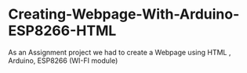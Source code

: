 # Creating-Webpage-With-Arduino-ESP8266-HTML
As an Assignment project we had to create a Webpage using HTML , Arduino, ESP8266 (WI-FI module)
